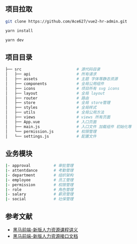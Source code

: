 ## 项目拉取

```bash
git clone https://github.com/Ace627/vue2-hr-admin.git

yarn install

yarn dev
```

## 项目目录

```bash
├── src                        # 源代码目录
│   ├── api                    # 所有请求
│   ├── assets                 # 主题 字体等静态资源
│   ├── components             # 全局公用组件
│   ├── icons                  # 项目所有 svg icons
│   ├── layout                 # 全局 layout
│   ├── router                 # 路由
│   ├── store                  # 全局 store管理
│   ├── styles                 # 全局样式
│   ├── utils                  # 全局公用方法
│   ├── views                  # views 所有页面
│   ├── App.vue                # 入口页面
│   ├── main.js                # 入口文件 加载组件 初始化等
│   └── permission.js          # 权限管理
│   └── settings.js            # 配置文件
```

## 业务模块

```bash
|- approval          # 审批管理
|- attentdance       # 考勤管理
|- department        # 组织架构
|- employee          # 员工管理
|- permission        # 权限管理
|- role              # 角色管理
|- salary            # 薪资管理
|- social            # 社保管理
```

## 参考文献

- [黑马前端-新版人力资源课程讲义](https://www.yuque.com/shuiruohanyu/agxcua)
- [黑马前端-新版人力资源接口文档](https://apifox.com/apidoc/shared-e2644216-aad4-4529-a630-78f0631ab076/api-45197376)
